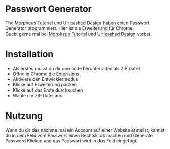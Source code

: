 # Passwort Generator
The [Morpheus Tutorial](https://www.youtube.com/user/TheMorpheus407) und [Unleashed Design](https://www.youtube.com/c/UnleashedDesign) haben einen Passwort Generator programmiert. Hier ist die Erweiterung für Chrome.    
Guckt gerne mal bei [Morpheus Tutorial](https://www.youtube.com/user/TheMorpheus407) und [Unleashed Design](https://www.youtube.com/c/UnleashedDesign) vorbei.
# Installation
- Als erstes musst du dir den code herunterladen als ZIP Datei                                                                                              
- Öffne in Chrome die [Extensions](chrome://extensions/)                                                                                         
- Aktiviere den Entwicklermodus
- Klicke auf Erweiterung packen
- Klicke auf das Erste durchsuchen
- Wähle die ZIP Datei aus

# Nutzung
Wenn du dir das nächste mal ein Account auf einer Website erstellst, kannst du in dem Feld vom Passwort einen Rechtsklick machen und Generate Password Klicken und das Passwort
wird in das Feld eingefügt.
